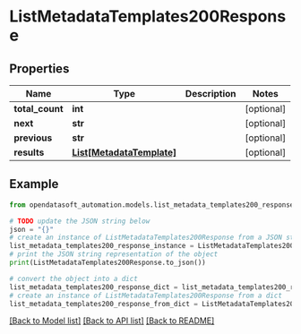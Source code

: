 # ListMetadataTemplates200Response


## Properties

Name | Type | Description | Notes
------------ | ------------- | ------------- | -------------
**total_count** | **int** |  | [optional] 
**next** | **str** |  | [optional] 
**previous** | **str** |  | [optional] 
**results** | [**List[MetadataTemplate]**](MetadataTemplate.md) |  | [optional] 

## Example

```python
from opendatasoft_automation.models.list_metadata_templates200_response import ListMetadataTemplates200Response

# TODO update the JSON string below
json = "{}"
# create an instance of ListMetadataTemplates200Response from a JSON string
list_metadata_templates200_response_instance = ListMetadataTemplates200Response.from_json(json)
# print the JSON string representation of the object
print(ListMetadataTemplates200Response.to_json())

# convert the object into a dict
list_metadata_templates200_response_dict = list_metadata_templates200_response_instance.to_dict()
# create an instance of ListMetadataTemplates200Response from a dict
list_metadata_templates200_response_from_dict = ListMetadataTemplates200Response.from_dict(list_metadata_templates200_response_dict)
```
[[Back to Model list]](../README.md#documentation-for-models) [[Back to API list]](../README.md#documentation-for-api-endpoints) [[Back to README]](../README.md)



